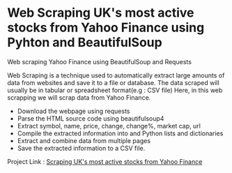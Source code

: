 # Web Scraping UK's most active stocks from Yahoo Finance using Pyhton and BeautifulSoup 
Web scraping Yahoo Finance using BeautifulSoup and Requests

Web Scraping is a technique used to automatically extract large amounts of data from websites and save it to a file or database.
The data scraped will usually be in tabular or spreadsheet format(e.g : CSV file) Here, in this web scrapping we will scrap data from Yahoo Finance.

* Download the webpage using requests
* Parse the HTML source code using beautifulsoup4
* Extract symbol, name, price, change, change%, market cap, url
* Compile the extracted information into and Python lists and dictionaries
* Extract and combine data from multiple pages
* Save the extracted information to a CSV file.

Project Link : [Scraping UK's most active stocks from Yahoo Finance](https://jovian.ai/darshandesai/yahoo-web-scraping-project)
